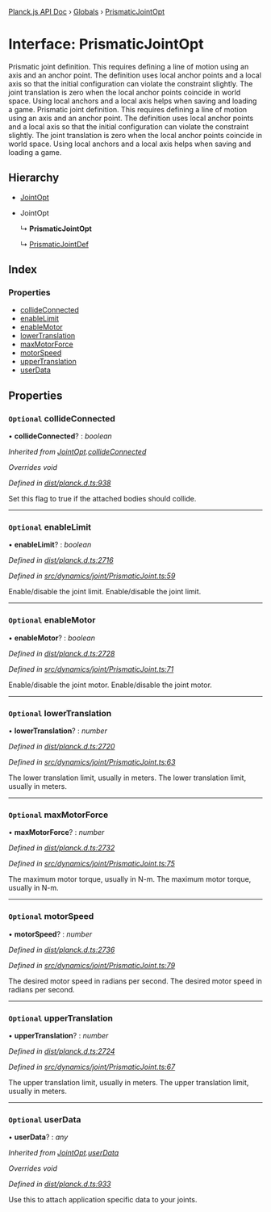 [Planck.js API Doc](../README.md) › [Globals](../globals.md) › [PrismaticJointOpt](prismaticjointopt.md)

# Interface: PrismaticJointOpt

Prismatic joint definition. This requires defining a line of motion using an
axis and an anchor point. The definition uses local anchor points and a local
axis so that the initial configuration can violate the constraint slightly.
The joint translation is zero when the local anchor points coincide in world
space. Using local anchors and a local axis helps when saving and loading a
game.
Prismatic joint definition. This requires defining a line of motion using an
axis and an anchor point. The definition uses local anchor points and a local
axis so that the initial configuration can violate the constraint slightly.
The joint translation is zero when the local anchor points coincide in world
space. Using local anchors and a local axis helps when saving and loading a
game.

## Hierarchy

* [JointOpt](jointopt.md)

* JointOpt

  ↳ **PrismaticJointOpt**

  ↳ [PrismaticJointDef](prismaticjointdef.md)

## Index

### Properties

* [collideConnected](prismaticjointopt.md#optional-collideconnected)
* [enableLimit](prismaticjointopt.md#optional-enablelimit)
* [enableMotor](prismaticjointopt.md#optional-enablemotor)
* [lowerTranslation](prismaticjointopt.md#optional-lowertranslation)
* [maxMotorForce](prismaticjointopt.md#optional-maxmotorforce)
* [motorSpeed](prismaticjointopt.md#optional-motorspeed)
* [upperTranslation](prismaticjointopt.md#optional-uppertranslation)
* [userData](prismaticjointopt.md#optional-userdata)

## Properties

### `Optional` collideConnected

• **collideConnected**? : *boolean*

*Inherited from [JointOpt](jointopt.md).[collideConnected](jointopt.md#optional-collideconnected)*

*Overrides void*

*Defined in [dist/planck.d.ts:938](https://github.com/shakiba/planck.js/blob/6a5d3be/dist/planck.d.ts#L938)*

Set this flag to true if the attached bodies
should collide.

___

### `Optional` enableLimit

• **enableLimit**? : *boolean*

*Defined in [dist/planck.d.ts:2716](https://github.com/shakiba/planck.js/blob/6a5d3be/dist/planck.d.ts#L2716)*

*Defined in [src/dynamics/joint/PrismaticJoint.ts:59](https://github.com/shakiba/planck.js/blob/6a5d3be/src/dynamics/joint/PrismaticJoint.ts#L59)*

Enable/disable the joint limit.
Enable/disable the joint limit.

___

### `Optional` enableMotor

• **enableMotor**? : *boolean*

*Defined in [dist/planck.d.ts:2728](https://github.com/shakiba/planck.js/blob/6a5d3be/dist/planck.d.ts#L2728)*

*Defined in [src/dynamics/joint/PrismaticJoint.ts:71](https://github.com/shakiba/planck.js/blob/6a5d3be/src/dynamics/joint/PrismaticJoint.ts#L71)*

Enable/disable the joint motor.
Enable/disable the joint motor.

___

### `Optional` lowerTranslation

• **lowerTranslation**? : *number*

*Defined in [dist/planck.d.ts:2720](https://github.com/shakiba/planck.js/blob/6a5d3be/dist/planck.d.ts#L2720)*

*Defined in [src/dynamics/joint/PrismaticJoint.ts:63](https://github.com/shakiba/planck.js/blob/6a5d3be/src/dynamics/joint/PrismaticJoint.ts#L63)*

The lower translation limit, usually in meters.
The lower translation limit, usually in meters.

___

### `Optional` maxMotorForce

• **maxMotorForce**? : *number*

*Defined in [dist/planck.d.ts:2732](https://github.com/shakiba/planck.js/blob/6a5d3be/dist/planck.d.ts#L2732)*

*Defined in [src/dynamics/joint/PrismaticJoint.ts:75](https://github.com/shakiba/planck.js/blob/6a5d3be/src/dynamics/joint/PrismaticJoint.ts#L75)*

The maximum motor torque, usually in N-m.
The maximum motor torque, usually in N-m.

___

### `Optional` motorSpeed

• **motorSpeed**? : *number*

*Defined in [dist/planck.d.ts:2736](https://github.com/shakiba/planck.js/blob/6a5d3be/dist/planck.d.ts#L2736)*

*Defined in [src/dynamics/joint/PrismaticJoint.ts:79](https://github.com/shakiba/planck.js/blob/6a5d3be/src/dynamics/joint/PrismaticJoint.ts#L79)*

The desired motor speed in radians per second.
The desired motor speed in radians per second.

___

### `Optional` upperTranslation

• **upperTranslation**? : *number*

*Defined in [dist/planck.d.ts:2724](https://github.com/shakiba/planck.js/blob/6a5d3be/dist/planck.d.ts#L2724)*

*Defined in [src/dynamics/joint/PrismaticJoint.ts:67](https://github.com/shakiba/planck.js/blob/6a5d3be/src/dynamics/joint/PrismaticJoint.ts#L67)*

The upper translation limit, usually in meters.
The upper translation limit, usually in meters.

___

### `Optional` userData

• **userData**? : *any*

*Inherited from [JointOpt](jointopt.md).[userData](jointopt.md#optional-userdata)*

*Overrides void*

*Defined in [dist/planck.d.ts:933](https://github.com/shakiba/planck.js/blob/6a5d3be/dist/planck.d.ts#L933)*

Use this to attach application specific data to your joints.

